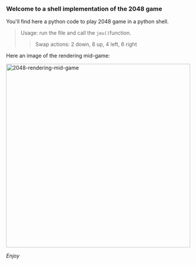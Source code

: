### Welcome to a shell implementation of the 2048 game  
  
You'll find here a python code to play 2048 game in a python shell.  
> Usage: run the file and call the `jeu()`function.  
> > Swap actions: 2 down, 8 up, 4 left, 6 right  

Here an image of the rendering mid-game:  

<img src="https://i.ibb.co/B46Sw6V/2048-rendering-mid-game.png" alt="2048-rendering-mid-game" border="0" width="500">

*Enjoy*
